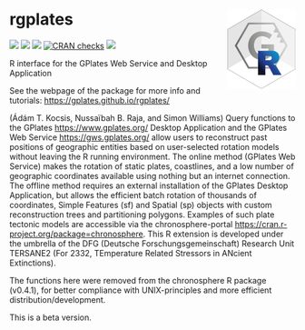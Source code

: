 
# rgplates <img src="man/figures/logo.png" align="right" width="120"/>

[![](https://img.shields.io/badge/devel%20version-0.4.2-green.svg)](https://github.com/adamkocsis/rgplates)
[![](https://www.r-pkg.org/badges/version/rgplates?color=orange)](https://cran.r-project.org/package=rgplates)
[![](http://cranlogs.r-pkg.org/badges/grand-total/rgplates?color=yellow)](https://cran.r-project.org/package=rgplates)
[![CRAN
checks](https://badges.cranchecks.info/summary/rgplates.svg)](https://cran.r-project.org/web/checks/check_results_rgplates.html)
[![](https://img.shields.io/badge/doi-10.5281/zenodo.8093990-blue.svg)](https://doi.org/10.5281/zenodo.8093990)

R interface for the GPlates Web Service and Desktop Application

See the webpage of the package for more info and tutorials:
<https://gplates.github.io/rgplates/>

(Ádám T. Kocsis, Nussaïbah B. Raja, and Simon Williams) Query functions
to the GPlates <https://www.gplates.org/> Desktop Application and the
GPlates Web Service <https://gws.gplates.org/> allow users to
reconstruct past positions of geographic entities based on user-selected
rotation models without leaving the R running environment. The online
method (GPlates Web Service) makes the rotation of static plates,
coastlines, and a low number of geographic coordinates available using
nothing but an internet connection. The offline method requires an
external installation of the GPlates Desktop Application, but allows the
efficient batch rotation of thousands of coordinates, Simple Features
(sf) and Spatial (sp) objects with custom reconstruction trees and
partitioning polygons. Examples of such plate tectonic models are
accessible via the chronosphere-portal
<https://cran.r-project.org/package=chronosphere>. This R extension is
developed under the umbrella of the DFG (Deutsche
Forschungsgemeinschaft) Research Unit TERSANE2 (For 2332, TEmperature
Related Stressors in ANcient Extinctions).

The functions here were removed from the chronosphere R package
(v0.4.1), for better compliance with UNIX-principles and more efficient
distribution/development.

This is a beta version.
